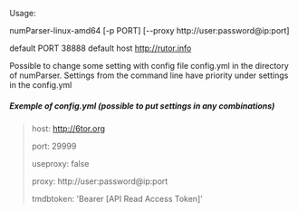Usage:

numParser-linux-amd64  [-p PORT] [--proxy http://user:password@ip:port]

default PORT 38888
default host http://rutor.info

Possible to change some setting with config file config.yml in the directory of numParser. Settings from the command line have priority under settings in the config.yml

##### Exemple of config.yml (possible to put settings in any combinations)
>
>host: http://6tor.org
>
>port: 29999
>
>useproxy: false
>
>proxy: http://user:password@ip:port
>
>tmdbtoken: 'Bearer [API Read Access Token]'
